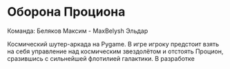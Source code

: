 # Оборона Проциона
Команда:
Беляков Максим - MaxBelysh
Эльдар

Космический шутер-аркада на Pygame. В игре игроку предстоит взять на себя управление над космическим звездолётом и отстоять Процион, сразившись с сильнейшей флотилией галактики. В разработке
